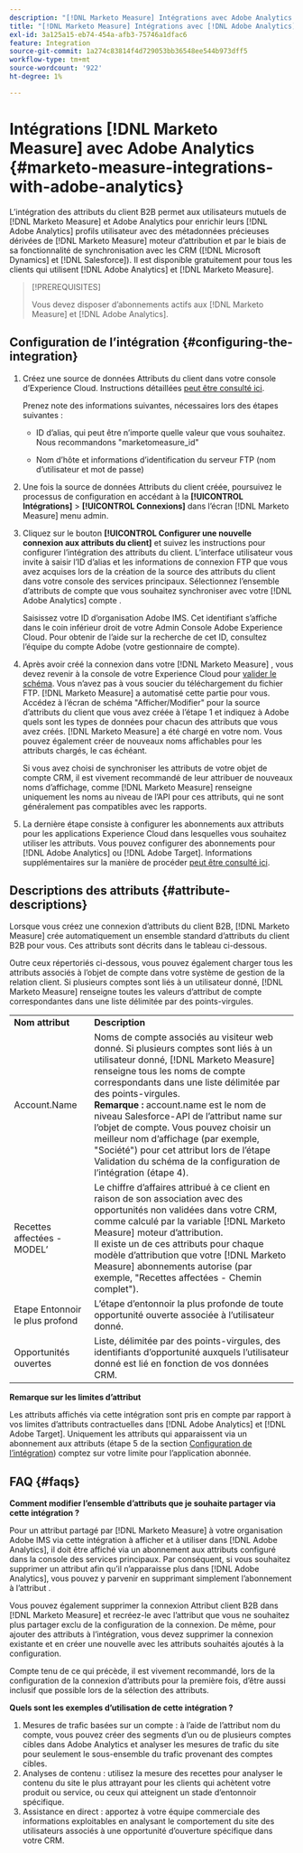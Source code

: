 ```yaml
---
description: "[!DNL Marketo Measure] Intégrations avec Adobe Analytics - [!DNL Marketo Measure]"
title: "[!DNL Marketo Measure] Intégrations avec [!DNL Adobe Analytics]"
exl-id: 3a125a15-eb74-454a-afb3-75746a1dfac6
feature: Integration
source-git-commit: 1a274c83814f4d729053bb36548ee544b973dff5
workflow-type: tm+mt
source-wordcount: '922'
ht-degree: 1%

---
```


# Intégrations [!DNL Marketo Measure] avec Adobe Analytics {#marketo-measure-integrations-with-adobe-analytics}

L’intégration des attributs du client B2B permet aux utilisateurs mutuels de [!DNL Marketo Measure] et Adobe Analytics pour enrichir leurs [!DNL Adobe Analytics] profils utilisateur avec des métadonnées précieuses dérivées de [!DNL Marketo Measure] moteur d’attribution et par le biais de sa fonctionnalité de synchronisation avec les CRM ([!DNL Microsoft Dynamics] et [!DNL Salesforce]). Il est disponible gratuitement pour tous les clients qui utilisent [!DNL Adobe Analytics] et [!DNL Marketo Measure].

>[!PREREQUISITES]
>
>Vous devez disposer d’abonnements actifs aux [!DNL Marketo Measure] et [!DNL Adobe Analytics].

## Configuration de l’intégration {#configuring-the-integration}

1. Créez une source de données Attributs du client dans votre console d’Experience Cloud. Instructions détaillées [peut être consulté ici](https://experienceleague.adobe.com/docs/core-services/interface/services/customer-attributes/t-crs-usecase.html).

   Prenez note des informations suivantes, nécessaires lors des étapes suivantes :

   * ID d’alias, qui peut être n’importe quelle valeur que vous souhaitez. Nous recommandons &quot;marketomeasure_id&quot;

   * Nom d’hôte et informations d’identification du serveur FTP (nom d’utilisateur et mot de passe)

1. Une fois la source de données Attributs du client créée, poursuivez le processus de configuration en accédant à la **[!UICONTROL Intégrations]** > **[!UICONTROL Connexions]** dans l’écran [!DNL Marketo Measure] menu admin.

1. Cliquez sur le bouton **[!UICONTROL Configurer une nouvelle connexion aux attributs du client]** et suivez les instructions pour configurer l’intégration des attributs du client. L’interface utilisateur vous invite à saisir l’ID d’alias et les informations de connexion FTP que vous avez acquises lors de la création de la source des attributs du client dans votre console des services principaux. Sélectionnez l’ensemble d’attributs de compte que vous souhaitez synchroniser avec votre [!DNL Adobe Analytics] compte .

   Saisissez votre ID d’organisation Adobe IMS. Cet identifiant s’affiche dans le coin inférieur droit de votre Admin Console Adobe Experience Cloud. Pour obtenir de l’aide sur la recherche de cet ID, consultez l’équipe du compte Adobe (votre gestionnaire de compte).

1. Après avoir créé la connexion dans votre [!DNL Marketo Measure] , vous devez revenir à la console de votre Experience Cloud pour [valider le schéma](https://experienceleague.adobe.com/docs/core-services/interface/services/customer-attributes/validate-schema.html?lang=en). Vous n’avez pas à vous soucier du téléchargement du fichier FTP. [!DNL Marketo Measure] a automatisé cette partie pour vous. Accédez à l’écran de schéma &quot;Afficher/Modifier&quot; pour la source d’attributs du client que vous avez créée à l’étape 1 et indiquez à Adobe quels sont les types de données pour chacun des attributs que vous avez créés. [!DNL Marketo Measure] a été chargé en votre nom. Vous pouvez également créer de nouveaux noms affichables pour les attributs chargés, le cas échéant.

   Si vous avez choisi de synchroniser les attributs de votre objet de compte CRM, il est vivement recommandé de leur attribuer de nouveaux noms d’affichage, comme [!DNL Marketo Measure] renseigne uniquement les noms au niveau de l’API pour ces attributs, qui ne sont généralement pas compatibles avec les rapports.

1. La dernière étape consiste à configurer les abonnements aux attributs pour les applications Experience Cloud dans lesquelles vous souhaitez utiliser les attributs. Vous pouvez configurer des abonnements pour [!DNL Adobe Analytics] ou [!DNL Adobe Target].  Informations supplémentaires sur la manière de procéder [peut être consulté ici](https://experienceleague.adobe.com/docs/core-services/interface/services/customer-attributes/subscription.html).

## Descriptions des attributs {#attribute-descriptions}

Lorsque vous créez une connexion d’attributs du client B2B, [!DNL Marketo Measure] crée automatiquement un ensemble standard d’attributs du client B2B pour vous. Ces attributs sont décrits dans le tableau ci-dessous.

Outre ceux répertoriés ci-dessous, vous pouvez également charger tous les attributs associés à l’objet de compte dans votre système de gestion de la relation client. Si plusieurs comptes sont liés à un utilisateur donné, [!DNL Marketo Measure] renseigne toutes les valeurs d’attribut de compte correspondantes dans une liste délimitée par des points-virgules.

<table> 
 <colgroup> 
  <col> 
  <col> 
 </colgroup> 
 <tbody> 
  <tr> 
   <td><b>Nom attribut</b></td> 
   <td><b>Description</b></td>
  </tr> 
  <tr> 
   <td>Account.Name</td> 
   <td>Noms de compte associés au visiteur web donné. Si plusieurs comptes sont liés à un utilisateur donné, [!DNL Marketo Measure] renseigne tous les noms de compte correspondants dans une liste délimitée par des points-virgules.<br/>
   <strong>Remarque :</strong> account.name est le nom de niveau Salesforce-API de l’attribut name sur l’objet de compte. Vous pouvez choisir un meilleur nom d’affichage (par exemple, "Société") pour cet attribut lors de l’étape Validation du schéma de la configuration de l’intégration (étape 4).</td>
  </tr>
  <tr> 
   <td>Recettes affectées - MODEL’</td> 
   <td>Le chiffre d’affaires attribué à ce client en raison de son association avec des opportunités non validées dans votre CRM, comme calculé par la variable [!DNL Marketo Measure] moteur d’attribution.<br/>
   Il existe un de ces attributs pour chaque modèle d’attribution que votre [!DNL Marketo Measure] abonnements autorise (par exemple, "Recettes affectées - Chemin complet").</td>
  </tr>
  <tr> 
   <td>Etape Entonnoir le plus profond</td> 
   <td>L’étape d’entonnoir la plus profonde de toute opportunité ouverte associée à l’utilisateur donné.</td>
  </tr>
  <tr> 
   <td>Opportunités ouvertes</td> 
   <td>Liste, délimitée par des points-virgules, des identifiants d’opportunité auxquels l’utilisateur donné est lié en fonction de vos données CRM.</td>
  </tr> 
 </tbody> 
</table>

**Remarque sur les limites d’attribut**

Les attributs affichés via cette intégration sont pris en compte par rapport à vos limites d’attributs contractuelles dans [!DNL Adobe Analytics] et [!DNL Adobe Target]. Uniquement les attributs qui apparaissent via un abonnement aux attributs (étape 5 de la section [Configuration de l’intégration](#configuring-the-integration)) comptez sur votre limite pour l’application abonnée.

## FAQ {#faqs}

**Comment modifier l’ensemble d’attributs que je souhaite partager via cette intégration ?**

Pour un attribut partagé par [!DNL Marketo Measure] à votre organisation Adobe IMS via cette intégration à afficher et à utiliser dans [!DNL Adobe Analytics], il doit être affiché via un abonnement aux attributs configuré dans la console des services principaux. Par conséquent, si vous souhaitez supprimer un attribut afin qu’il n’apparaisse plus dans [!DNL Adobe Analytics], vous pouvez y parvenir en supprimant simplement l’abonnement à l’attribut .

Vous pouvez également supprimer la connexion Attribut client B2B dans [!DNL Marketo Measure] et recréez-le avec l’attribut que vous ne souhaitez plus partager exclu de la configuration de la connexion. De même, pour ajouter des attributs à l’intégration, vous devez supprimer la connexion existante et en créer une nouvelle avec les attributs souhaités ajoutés à la configuration.

Compte tenu de ce qui précède, il est vivement recommandé, lors de la configuration de la connexion d’attributs pour la première fois, d’être aussi inclusif que possible lors de la sélection des attributs.

**Quels sont les exemples d’utilisation de cette intégration ?**

1. Mesures de trafic basées sur un compte : à l’aide de l’attribut nom du compte, vous pouvez créer des segments d’un ou de plusieurs comptes cibles dans Adobe Analytics et analyser les mesures de trafic du site pour seulement le sous-ensemble du trafic provenant des comptes cibles.
1. Analyses de contenu : utilisez la mesure des recettes pour analyser le contenu du site le plus attrayant pour les clients qui achètent votre produit ou service, ou ceux qui atteignent un stade d’entonnoir spécifique.
1. Assistance en direct : apportez à votre équipe commerciale des informations exploitables en analysant le comportement du site des utilisateurs associés à une opportunité d’ouverture spécifique dans votre CRM.
